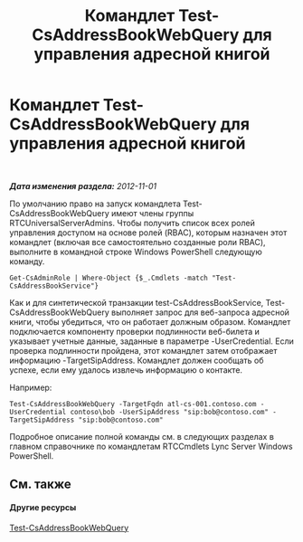 ﻿---
title: Командлет Test-CsAddressBookWebQuery для управления адресной книгой
TOCTitle: Командлет Test-CsAddressBookWebQuery для управления адресной книгой
ms:assetid: 977a9c1f-5f4e-4539-9a26-8748b61a57d8
ms:mtpsurl: https://technet.microsoft.com/ru-ru/library/Gg429716(v=OCS.15)
ms:contentKeyID: 49310595
ms.date: 05/19/2016
mtps_version: v=OCS.15
ms.translationtype: HT
---

# Командлет Test-CsAddressBookWebQuery для управления адресной книгой

 

_**Дата изменения раздела:** 2012-11-01_

По умолчанию право на запуск командлета Test-CsAddressBookWebQuery имеют члены группы RTCUniversalServerAdmins. Чтобы получить список всех ролей управления доступом на основе ролей (RBAC), которым назначен этот командлет (включая все самостоятельно созданные роли RBAC), выполните в командной строке Windows PowerShell следующую команду.

    Get-CsAdminRole | Where-Object {$_.Cmdlets -match "Test-CsAddressBookService"}

Как и для синтетической транзакции test-CsAddressBookService, Test-CsAddressBookWebQuery выполняет запрос для веб-запроса адресной книги, чтобы убедиться, что он работает должным образом. Командлет подключается компоненту проверки подлинности веб-билета и указывает учетные данные, заданные в параметре -UserCredential. Если проверка подлинности пройдена, этот командлет затем отображает информацию -TargetSipAddress. Командлет должен сообщать об успехе, если ему удалось извлечь информацию о контакте.

Например:

    Test-CsAddressBookWebQuery -TargetFqdn atl-cs-001.contoso.com -UserCredential contoso\bob -UserSipAddress "sip:bob@contoso.com" -TargetSipAddress "sip:bob@contoso.com"

Подробное описание полной команды см. в следующих разделах в главном справочнике по командлетам RTCCmdlets Lync Server Windows PowerShell.

## См. также

#### Другие ресурсы

[Test-CsAddressBookWebQuery](test-csaddressbookwebquery.md)

